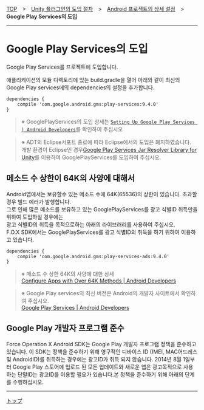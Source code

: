 [TOP](../../../../README.md)　>　[Unity 플러그인의 도입 절차](../../README.md)　>　[Android 프로젝트의 상세 설정](../README.md)　>　**Google Play Services의 도입**

---

# Google Play Services의 도입

Google Play Services를 프로젝트에 도입합니다.<br>

애플리케이션의 모듈 디렉토리에 있는 build.gradle을 열어 아래와 같이 최신의 Google Play services에의 dependencies의 설정을 추가합니다.


```
dependencies {
	compile 'com.google.android.gms:play-services:9.4.0'
}
```
> ※ GooglePlayServices의 도입 상세는 [`Setting Up Google Play Services | Android Developers`](https://developer.android.com/google/play-services/setup.html)를 확인하여 주십시오


> ※ ADT의 Eclipse서포트 종료에 따라 Eclipse에서의 도입은 폐지하였습니다.<br>개발 환경이 Eclipse인 경우[Google Play Services Jar Resolver Library for Unity](https://github.com/googlesamples/unity-jar-resolver)를 이용하여 GooglePlayServices를 도입하여 주십시오.

## 메소드 수 상한이 64K의 사양에 대해서

Android앱에서는 보유할수 있는 메소드 수에 64K(65536)의 상한이 있습니다. 초과할경우 빌드 에러가 발행합니다.<br>
그로 인해 많은 메소드를 보유하고 있는 GooglePlayServices를 광고 식별ID 취득만을 위하여 도입하실 경우에는<br>
광고 식별ID의 취득을 목적으로하는 아래의 라이브러리를 사용하여 주십시오.<br>
F.O.X SDK에서는 GooglePlayServices를 광고 식별ID의 취득을 하기 위하여 이용하고 있습니다.

```
dependencies {
	compile 'com.google.android.gms:play-services-ads:9.4.0'
}
```

> ※ 메소드 수 상한 64K의 사양에 대한 상세<br>
[Configure Apps with Over 64K Methods | Android Developers](https://developer.android.com/studio/build/multidex.html)

> ※ Google Play services의 최신 버전은 Android의 개발자 사이트에서 확인하여 주십시오.<br>
[Google Play Services | Android Developers](https://developer.android.com/google/play-services/index.html)


## Google Play 개발자 프로그램 준수

Force Operation X And​​roid SDK는 Google Play 개발자 프로그램 정책을 준수하고 있습니다. 이 SDK는 정책을 준수하기 위해 영구적인 디바이스 ID (IMEI, MAC어드레스 및 AndroidID)를  취득하는 경우에는 광고ID가 취득 되지 않습니다. 2014년 8월 1일부터 Google Play 스토어에 업로드 된 모든 업데이트와 새로운 앱은 광고목적으로 사용하는 단말ID는 광고ID를 이용할 필요가 있습니다.본 정책을 준수하기 위해 아래의 단계를 수행하십시오.

---
[トップ](../../README.md)
